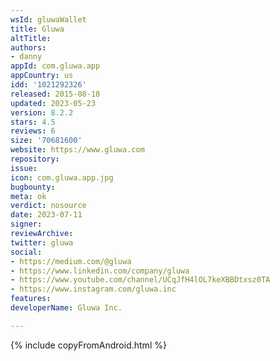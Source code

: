 ```yaml
---
wsId: gluwaWallet
title: Gluwa
altTitle: 
authors:
- danny
appId: com.gluwa.app
appCountry: us
idd: '1021292326'
released: 2015-08-18
updated: 2023-05-23
version: 8.2.2
stars: 4.5
reviews: 6
size: '70681600'
website: https://www.gluwa.com
repository: 
issue: 
icon: com.gluwa.app.jpg
bugbounty: 
meta: ok
verdict: nosource
date: 2023-07-11
signer: 
reviewArchive: 
twitter: gluwa
social:
- https://medium.com/@gluwa
- https://www.linkedin.com/company/gluwa
- https://www.youtube.com/channel/UCqJfH4lOL7keXBBDtxsz0TA
- https://www.instagram.com/gluwa.inc
features: 
developerName: Gluwa Inc.

---
```


{% include copyFromAndroid.html %}
